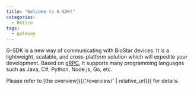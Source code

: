 ```yaml
---
title: "Welcome to G-SDK!"
categories:
  - Notice
tags:
  - gateway
---
```


G-SDK is a new way of communicating with BioStar devices. It is a lightweight, scalable, and cross-platform solution which will expedite your development. 
Based on [gRPC](https://grpc.io/), it supports many programming languages such as Java, C#, Python, Node.js, Go, etc.

Please refer to [the overview]({{'/overview/' | relative_url}}) for details.
